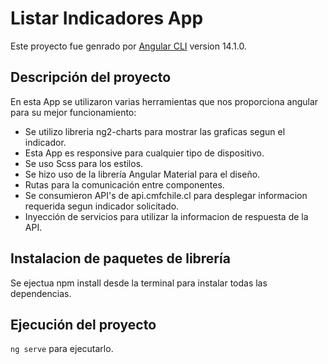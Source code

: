 # Listar Indicadores App

Este proyecto fue genrado por  [Angular CLI](https://github.com/angular/angular-cli) version 14.1.0.

## Descripción del proyecto

En esta App se utilizaron varias herramientas que nos proporciona angular para su mejor funcionamiento:

- Se utilizo libreria ng2-charts para mostrar las graficas segun el indicador.
- Esta App es responsive para cualquier tipo de dispositivo.
- Se uso Scss para los estilos.
- Se hizo uso de la librería Angular Material para el diseño.
- Rutas para la comunicación entre componentes.
- Se consumieron API's de api.cmfchile.cl para desplegar informacion requerida segun indicador solicitado.
- Inyección de servicios para utilizar la informacion de respuesta de la API.



## Instalacion de paquetes de librería

Se ejectua npm install desde la terminal para instalar todas las dependencias.

## Ejecución del proyecto


`ng serve` para ejecutarlo.



